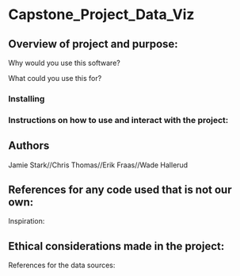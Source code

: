 # Capstone_Project_Data_Viz

## Overview of project and purpose:

Why would you use this software?




What could you use this for?



### Installing


### Instructions on how to use and interact with the project:



 


## Authors
Jamie Stark//Chris Thomas//Erik Fraas//Wade Hallerud



## References for any code used that is not our own:


Inspiration:




## Ethical considerations made in the project:



References for the data sources:

